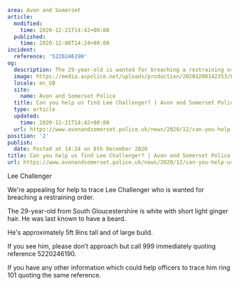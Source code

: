 ```yaml
area: Avon and Somerset
article:
  modified:
    time: 2020-12-21T14:42+00:00
  published:
    time: 2020-12-08T14:24+00:00
incident:
  reference: '5220246190'
og:
  description: The 29-year-old is wanted for breaching a restraining order.
  image: https://media.aspolice.net/uploads/production/20201208142353/Lee-Challenger-web.jpg
  locale: en_GB
  site:
    name: Avon and Somerset Police
  title: Can you help us find Lee Challenger? | Avon and Somerset Police
  type: article
  updated:
    time: 2020-12-21T14:42+00:00
  url: https://www.avonandsomerset.police.uk/news/2020/12/can-you-help-us-find-lee-challenger/
position: '2'
publish:
  date: Posted at 14:24 on 8th December 2020
title: Can you help us find Lee Challenger? | Avon and Somerset Police
url: https://www.avonandsomerset.police.uk/news/2020/12/can-you-help-us-find-lee-challenger/
```

Lee Challenger

We're appealing for help to trace Lee Challenger who is wanted for breaching a restraining order.

The 29-year-old from South Gloucestershire is white with short light ginger hair. He was last known to have a beard.

He's approximately 5ft 9ins tall and of large build.

If you see him, please don’t approach but call 999 immediately quoting reference 5220246190.

If you have any other information which could help officers to trace him ring 101 quoting the same reference.

